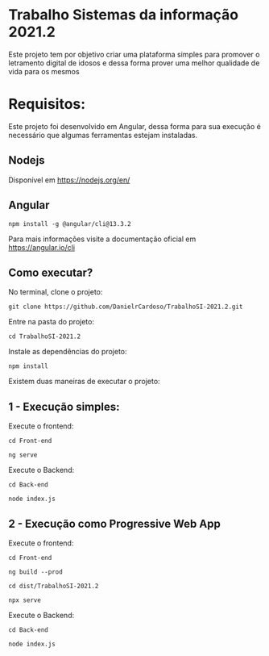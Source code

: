 # Trabalho Sistemas da informação 2021.2
Este projeto tem por objetivo criar uma plataforma simples para promover o letramento digital de idosos e dessa forma prover uma melhor qualidade de vida para os mesmos

# Requisitos:
Este projeto foi desenvolvido em Angular, dessa forma para sua execução é necessário que algumas ferramentas estejam instaladas.

## Nodejs
Disponível em https://nodejs.org/en/

## Angular
```  
npm install -g @angular/cli@13.3.2
```
Para mais informações visite a documentação oficial em https://angular.io/cli

## Como executar?
No terminal, clone o projeto:  
```  
git clone https://github.com/DanielrCardoso/TrabalhoSI-2021.2.git
``` 
Entre na pasta do projeto:
```  
cd TrabalhoSI-2021.2
```
Instale as dependências do projeto:
```  
npm install
``` 

Existem duas maneiras de executar o projeto:

## 1 - Execução simples:
Execute o frontend:
```  
cd Front-end
```
```  
ng serve
``` 
Execute o Backend:
```  
cd Back-end
```
```  
node index.js
```

## 2 - Execução como Progressive Web App
Execute o frontend:
```  
cd Front-end
```
```  
ng build --prod
```
```  
cd dist/TrabalhoSI-2021.2
```
```  
npx serve
```
Execute o Backend:
```  
cd Back-end
```
```  
node index.js
```
